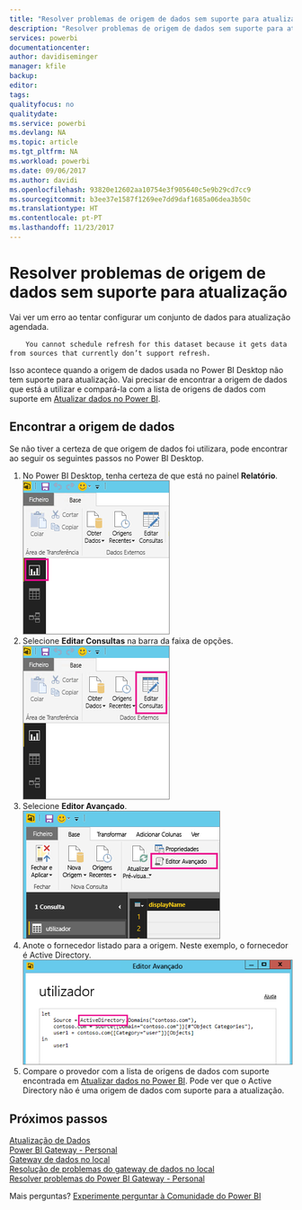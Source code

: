 ```yaml
---
title: "Resolver problemas de origem de dados sem suporte para atualização"
description: "Resolver problemas de origem de dados sem suporte para atualização"
services: powerbi
documentationcenter: 
author: davidiseminger
manager: kfile
backup: 
editor: 
tags: 
qualityfocus: no
qualitydate: 
ms.service: powerbi
ms.devlang: NA
ms.topic: article
ms.tgt_pltfrm: NA
ms.workload: powerbi
ms.date: 09/06/2017
ms.author: davidi
ms.openlocfilehash: 93820e12602aa10754e3f905640c5e9b29cd7cc9
ms.sourcegitcommit: b3ee37e1587f1269ee7dd9daf1685a06dea3b50c
ms.translationtype: HT
ms.contentlocale: pt-PT
ms.lasthandoff: 11/23/2017
---
```

# <a name="troubleshooting-unsupported-data-source-for-refresh"></a>Resolver problemas de origem de dados sem suporte para atualização
Vai ver um erro ao tentar configurar um conjunto de dados para atualização agendada.

        You cannot schedule refresh for this dataset because it gets data from sources that currently don’t support refresh.

Isso acontece quando a origem de dados usada no Power BI Desktop não tem suporte para atualização. Vai precisar de encontrar a origem de dados que está a utilizar e compará-la com a lista de origens de dados com suporte em [Atualizar dados no Power BI](refresh-data.md). 

## <a name="find-the-data-source"></a>Encontrar a origem de dados
Se não tiver a certeza de que origem de dados foi utilizara, pode encontrar ao seguir os seguintes passos no Power BI Desktop.  

1. No Power BI Desktop, tenha certeza de que está no painel **Relatório**.  
   ![](media/service-admin-troubleshoot-unsupported-data-source-for-refresh/tshoot-report-pane.png)
2. Selecione **Editar Consultas** na barra da faixa de opções.  
   ![](media/service-admin-troubleshoot-unsupported-data-source-for-refresh/tshoot-edit-queries.png)
3. Selecione **Editor Avançado**.  
   ![](media/service-admin-troubleshoot-unsupported-data-source-for-refresh/tshoot-advanced-editor.png)
4. Anote o fornecedor listado para a origem.  Neste exemplo, o fornecedor é Active Directory.  
   ![](media/service-admin-troubleshoot-unsupported-data-source-for-refresh/tshoot-provider.png)
5. Compare o provedor com a lista de origens de dados com suporte encontrada em [Atualizar dados no Power BI](refresh-data.md).  Pode ver que o Active Directory não é uma origem de dados com suporte para a atualização.  

## <a name="next-steps"></a>Próximos passos
[Atualização de Dados](refresh-data.md)  
[Power BI Gateway - Personal](personal-gateway.md)  
[Gateway de dados no local](service-gateway-onprem.md)  
[Resolução de problemas do gateway de dados no local](service-gateway-onprem-tshoot.md)  
[Resolver problemas do Power BI Gateway - Personal](service-admin-troubleshooting-power-bi-personal-gateway.md)  

Mais perguntas? [Experimente perguntar à Comunidade do Power BI](http://community.powerbi.com/)

